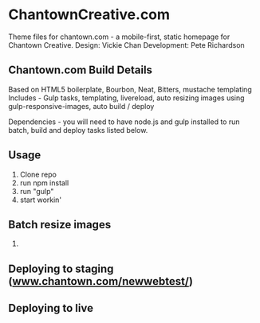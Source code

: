 # ChantownCreative.com
Theme files for chantown.com - a mobile-first, static homepage for Chantown Creative.
Design:  Vickie Chan
Development: Pete Richardson


## Chantown.com Build Details
Based on HTML5 boilerplate, Bourbon, Neat, Bitters, mustache templating
Includes - Gulp tasks, templating, livereload, auto resizing images using gulp-responsive-images, auto build / deploy

Dependencies - you will need to have node.js and gulp installed to run batch, build and deploy tasks listed below.

## Usage

1. Clone repo
2. run npm install
3. run "gulp"
4. start workin' 

## Batch resize images


1. 


## Deploying to staging   (www.chantown.com/newwebtest/)


## Deploying to live 


